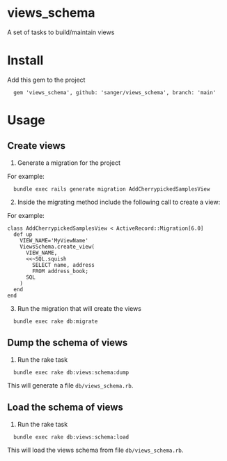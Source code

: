 # views_schema
A set of tasks to build/maintain views

# Install

Add this gem to the project

```
  gem 'views_schema', github: 'sanger/views_schema', branch: 'main'
```

# Usage

## Create views

1. Generate a migration for the project

For example: 
```
  bundle exec rails generate migration AddCherrypickedSamplesView
```

2. Inside the migrating method include the following call to create a view:

For example:
```
class AddCherrypickedSamplesView < ActiveRecord::Migration[6.0]
  def up
    VIEW_NAME='MyViewName'
    ViewsSchema.create_view(
      VIEW_NAME,
      <<~SQL.squish
        SELECT name, address
        FROM address_book;
      SQL
    )
  end
end
```

3. Run the migration that will create the views

```
  bundle exec rake db:migrate
```

## Dump the schema of views

1. Run the rake task
```
  bundle exec rake db:views:schema:dump
```

This will generate a file ```db/views_schema.rb```.


## Load the schema of views

1. Run the rake task
```
  bundle exec rake db:views:schema:load
```

This will load the views schema from file ```db/views_schema.rb```.